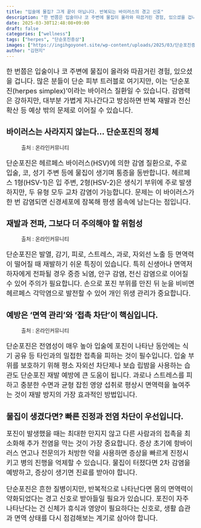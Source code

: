```yaml
---
title: "입술에 물집? 그게 끝이 아닙니다. 반복되는 바이러스의 경고 신호"
description: "한 번쯤은 입술이나 코 주변에 물집이 올라와 따끔거린 경험, 있으셨을 겁니다. 많은 분들이 단순 피부 트러블로 여기지만, 이는 ‘단순포진(herpes simplex)’이라는 바이러스 질환일 수 있습니다. 감염력은 강하지만, 대부분 가볍게 지나간다고 방심하면 반복 재발과"
date: 2025-03-30T12:48:08+09:00
draft: false
categories: ["wellness"]
tags: ["herpes", "단순포진증상"]
images: ["https://ingihgoyonet.site/wp-content/uploads/2025/03/단순포진증상-683x1024.png", "https://ingihgoyonet.site/wp-content/uploads/2025/03/입술포진.png", "https://ingihgoyonet.site/wp-content/uploads/2025/03/단순포진따가움.png"]
author: "김현지"
---
```


<p style="font-size:18px">한 번쯤은 입술이나 코 주변에 물집이 올라와 따끔거린 경험, 있으셨을 겁니다. 많은 분들이 단순 피부 트러블로 여기지만, 이는 ‘단순포진(herpes simplex)’이라는 바이러스 질환일 수 있습니다. 감염력은 강하지만, 대부분 가볍게 지나간다고 방심하면 반복 재발과 전신 확산 등 예상 밖의 문제로 이어질 수 있습니다. </p> <h2 >바이러스는 사라지지 않는다… 단순포진의 정체</h2> <figure ><img src="https://ingihgoyonet.site/wp-content/uploads/2025/03/단순포진증상-683x1024.png" alt="" style="aspect-ratio:16/9;object-fit:cover"/><figcaption >출처 : 온라인커뮤니티</figcaption></figure> <p style="font-size:18px">단순포진은 헤르페스 바이러스(HSV)에 의한 감염 질환으로, 주로 입술, 코, 성기 주변 등에 물집이 생기며 통증을 동반합니다. 헤르페스 1형(HSV-1)은 입 주변, 2형(HSV-2)은 생식기 부위에 주로 발생하지만, 두 유형 모두 교차 감염이 가능합니다. 문제는 이 바이러스가 한 번 감염되면 신경세포에 잠복해 평생 몸속에 남는다는 점입니다.</p> <h2 >재발과 전파, 그보다 더 주의해야 할 위험성</h2> <figure ><img src="https://ingihgoyonet.site/wp-content/uploads/2025/03/입술포진.png" alt="" style="aspect-ratio:16/9;object-fit:cover"/><figcaption >출처 : 온라인커뮤니티</figcaption></figure> <p style="font-size:18px">단순포진은 발열, 감기, 피로, 스트레스, 과로, 자외선 노출 등 면역력이 떨어질 때 재발하기 쉬운 특징이 있습니다. 특히 신생아나 면역저하자에게 전파될 경우 중증 뇌염, 안구 감염, 전신 감염으로 이어질 수 있어 주의가 필요합니다. 손으로 포진 부위를 만진 뒤 눈을 비비면 헤르페스 각막염으로 발전할 수 있어 개인 위생 관리가 중요합니다.</p> <h2 >예방은 ‘면역 관리’와 ‘접촉 차단’이 핵심입니다.</h2> <figure ><img src="https://ingihgoyonet.site/wp-content/uploads/2025/03/단순포진따가움.png" alt="" style="aspect-ratio:16/9;object-fit:cover"/><figcaption >출처 : 온라인커뮤니티</figcaption></figure> <p style="font-size:18px">단순포진은 전염성이 매우 높아 입술에 포진이 나타난 동안에는 식기 공유 등 타인과의 밀접한 접촉을 피하는 것이 필수입니다. 입술 부위를 보호하기 위해 평소 자외선 차단제나 보습 립밤을 사용하는 습관도 단순포진 재발 예방에 큰 도움이 됩니다. 과로나 스트레스를 피하고 충분한 수면과 균형 잡힌 영양 섭취로 평상시 면역력을 높여주는 것이 재발 방지의 가장 효과적인 방법입니다.</p> <h2 >물집이 생겼다면? 빠른 진정과 전염 차단이 우선입니다.</h2> <p style="font-size:18px">포진이 발생했을 때는 최대한 만지지 않고 다른 사람과의 접촉을 최소화해 추가 전염을 막는 것이 가장 중요합니다. 증상 초기에 항바이러스 연고나 전문의가 처방한 약을 사용하면 증상을 빠르게 진정시키고 병의 진행을 억제할 수 있습니다. 물집이 터졌다면 2차 감염을 예방하고, 증상이 생기면 진료를 받아야 합니다.</p> <p style="font-size:18px">단순포진은 흔한 질병이지만, 반복적으로 나타난다면 몸의 면역력이 약화되었다는 경고 신호로 받아들일 필요가 있습니다. 포진이 자주 나타난다는 건 신체가 휴식과 영양이 필요하다는 신호로, 생활 습관과 면역 상태를 다시 점검해보는 계기로 삼아야 합니다.</p>